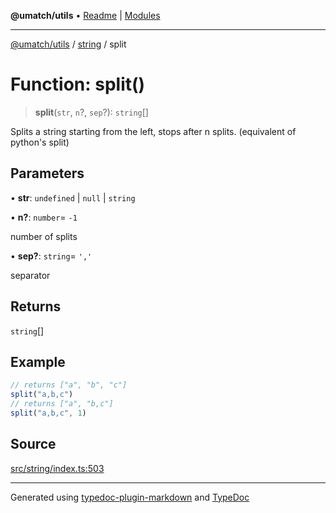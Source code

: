 **@umatch/utils** • [Readme](../../index.md) \| [Modules](../../modules.md)

***

[@umatch/utils](../../modules.md) / [string](../index.md) / split

# Function: split()

> **split**(`str`, `n`?, `sep`?): `string`[]

Splits a string starting from the left, stops after n splits.
(equivalent of python's split)

## Parameters

• **str**: `undefined` \| `null` \| `string`

• **n?**: `number`= `-1`

number of splits

• **sep?**: `string`= `','`

separator

## Returns

`string`[]

## Example

```ts
// returns ["a", "b", "c"]
split("a,b,c")
// returns ["a", "b,c"]
split("a,b,c", 1)
```

## Source

[src/string/index.ts:503](https://github.com/umatch-oficial/utils/blob/6e00801/src/string/index.ts#L503)

***

Generated using [typedoc-plugin-markdown](https://www.npmjs.com/package/typedoc-plugin-markdown) and [TypeDoc](https://typedoc.org/)
